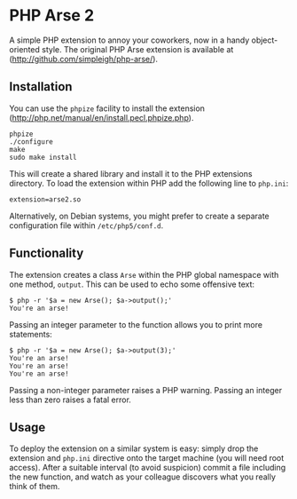 PHP Arse 2
==========

A simple PHP extension to annoy your coworkers, now in a handy object-oriented style. The original PHP Arse extension is available at (http://github.com/simpleigh/php-arse/).

Installation
------------

You can use the `phpize` facility to install the extension (http://php.net/manual/en/install.pecl.phpize.php).

    phpize
    ./configure
    make
    sudo make install

This will create a shared library and install it to the PHP extensions directory. To load the extension within PHP add the following line to `php.ini`:

    extension=arse2.so

Alternatively, on Debian systems, you might prefer to create a separate configuration file within `/etc/php5/conf.d`.

Functionality
-------------

The extension creates a class `Arse` within the PHP global namespace with one method, `output`. This can be used to echo some offensive text:

    $ php -r '$a = new Arse(); $a->output();'
    You're an arse!

Passing an integer parameter to the function allows you to print more statements:

    $ php -r '$a = new Arse(); $a->output(3);'
    You're an arse!
    You're an arse!
    You're an arse!

Passing a non-integer parameter raises a PHP warning. Passing an integer less than zero raises a fatal error.

Usage
-----

To deploy the extension on a similar system is easy: simply drop the extension and `php.ini` directive onto the target machine (you will need root access).
After a suitable interval (to avoid suspicion) commit a file including the new function, and watch as your colleague discovers what you really think of them.
